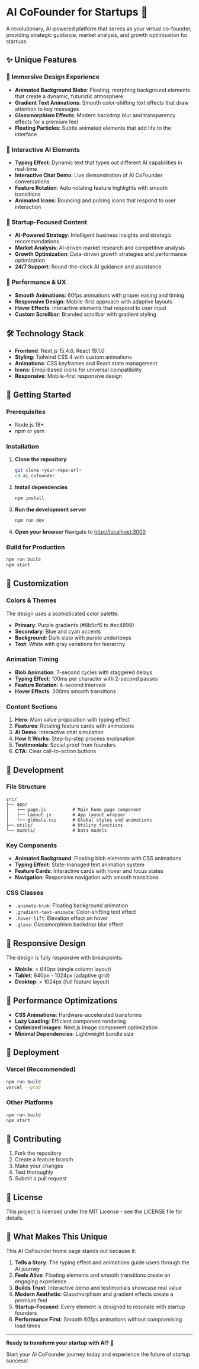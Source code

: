 # AI CoFounder for Startups 🚀

A revolutionary, AI-powered platform that serves as your virtual co-founder, providing strategic guidance, market analysis, and growth optimization for startups.

## ✨ Unique Features

### 🎨 **Immersive Design Experience**
- **Animated Background Blobs**: Floating, morphing background elements that create a dynamic, futuristic atmosphere
- **Gradient Text Animations**: Smooth color-shifting text effects that draw attention to key messages
- **Glassmorphism Effects**: Modern backdrop blur and transparency effects for a premium feel
- **Floating Particles**: Subtle animated elements that add life to the interface

### 🧠 **Interactive AI Elements**
- **Typing Effect**: Dynamic text that types out different AI capabilities in real-time
- **Interactive Chat Demo**: Live demonstration of AI CoFounder conversations
- **Feature Rotation**: Auto-rotating feature highlights with smooth transitions
- **Animated Icons**: Bouncing and pulsing icons that respond to user interaction

### 🎯 **Startup-Focused Content**
- **AI-Powered Strategy**: Intelligent business insights and strategic recommendations
- **Market Analysis**: AI-driven market research and competitive analysis
- **Growth Optimization**: Data-driven growth strategies and performance optimization
- **24/7 Support**: Round-the-clock AI guidance and assistance

### 🚀 **Performance & UX**
- **Smooth Animations**: 60fps animations with proper easing and timing
- **Responsive Design**: Mobile-first approach with adaptive layouts
- **Hover Effects**: Interactive elements that respond to user input
- **Custom Scrollbar**: Branded scrollbar with gradient styling

## 🛠️ Technology Stack

- **Frontend**: Next.js 15.4.6, React 19.1.0
- **Styling**: Tailwind CSS 4 with custom animations
- **Animations**: CSS keyframes and React state management
- **Icons**: Emoji-based icons for universal compatibility
- **Responsive**: Mobile-first responsive design

## 🚀 Getting Started

### Prerequisites
- Node.js 18+ 
- npm or yarn

### Installation

1. **Clone the repository**
   ```bash
   git clone <your-repo-url>
   cd ai_cofounder
   ```

2. **Install dependencies**
   ```bash
   npm install
   ```

3. **Run the development server**
   ```bash
   npm run dev
   ```

4. **Open your browser**
   Navigate to [http://localhost:3000](http://localhost:3000)

### Build for Production

```bash
npm run build
npm start
```

## 🎨 Customization

### Colors & Themes
The design uses a sophisticated color palette:
- **Primary**: Purple gradients (#8b5cf6 to #ec4899)
- **Secondary**: Blue and cyan accents
- **Background**: Dark slate with purple undertones
- **Text**: White with gray variations for hierarchy

### Animation Timing
- **Blob Animation**: 7-second cycles with staggered delays
- **Typing Effect**: 100ms per character with 2-second pauses
- **Feature Rotation**: 4-second intervals
- **Hover Effects**: 300ms smooth transitions

### Content Sections
1. **Hero**: Main value proposition with typing effect
2. **Features**: Rotating feature cards with animations
3. **AI Demo**: Interactive chat simulation
4. **How It Works**: Step-by-step process explanation
5. **Testimonials**: Social proof from founders
6. **CTA**: Clear call-to-action buttons

## 🔧 Development

### File Structure
```
src/
├── app/
│   ├── page.js          # Main home page component
│   ├── layout.js        # App layout wrapper
│   └── globals.css      # Global styles and animations
├── utils/               # Utility functions
└── models/              # Data models
```

### Key Components
- **Animated Background**: Floating blob elements with CSS animations
- **Typing Effect**: State-managed text animation system
- **Feature Cards**: Interactive cards with hover and focus states
- **Navigation**: Responsive navigation with smooth transitions

### CSS Classes
- `.animate-blob`: Floating background animation
- `.gradient-text-animate`: Color-shifting text effect
- `.hover-lift`: Elevation effect on hover
- `.glass`: Glassmorphism backdrop blur effect

## 📱 Responsive Design

The design is fully responsive with breakpoints:
- **Mobile**: < 640px (single column layout)
- **Tablet**: 640px - 1024px (adaptive grid)
- **Desktop**: > 1024px (full feature layout)

## 🎯 Performance Optimizations

- **CSS Animations**: Hardware-accelerated transforms
- **Lazy Loading**: Efficient component rendering
- **Optimized Images**: Next.js Image component optimization
- **Minimal Dependencies**: Lightweight bundle size

## 🚀 Deployment

### Vercel (Recommended)
```bash
npm run build
vercel --prod
```

### Other Platforms
```bash
npm run build
npm start
```

## 🤝 Contributing

1. Fork the repository
2. Create a feature branch
3. Make your changes
4. Test thoroughly
5. Submit a pull request

## 📄 License

This project is licensed under the MIT License - see the LICENSE file for details.

## 🎉 What Makes This Unique

This AI CoFounder home page stands out because it:

1. **Tells a Story**: The typing effect and animations guide users through the AI journey
2. **Feels Alive**: Floating elements and smooth transitions create an engaging experience
3. **Builds Trust**: Interactive demo and testimonials showcase real value
4. **Modern Aesthetic**: Glassmorphism and gradient effects create a premium feel
5. **Startup-Focused**: Every element is designed to resonate with startup founders
6. **Performance First**: Smooth 60fps animations without compromising load times

---

**Ready to transform your startup with AI?** 🚀

Start your AI CoFounder journey today and experience the future of startup success!
